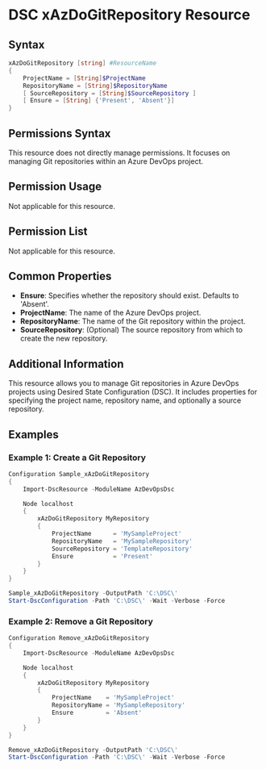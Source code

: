 # DSC xAzDoGitRepository Resource

## Syntax

```PowerShell
xAzDoGitRepository [string] #ResourceName
{
    ProjectName = [String]$ProjectName
    RepositoryName = [String]$RepositoryName
    [ SourceRepository = [String]$SourceRepository ]
    [ Ensure = [String] {'Present', 'Absent'}]
}
```

## Permissions Syntax

This resource does not directly manage permissions. It focuses on managing Git repositories within an Azure DevOps project.

## Permission Usage

Not applicable for this resource.

## Permission List

Not applicable for this resource.

## Common Properties

- __Ensure__: Specifies whether the repository should exist. Defaults to 'Absent'.
- __ProjectName__: The name of the Azure DevOps project.
- __RepositoryName__: The name of the Git repository within the project.
- __SourceRepository__: (Optional) The source repository from which to create the new repository.

## Additional Information

This resource allows you to manage Git repositories in Azure DevOps projects using Desired State Configuration (DSC). It includes properties for specifying the project name, repository name, and optionally a source repository.

## Examples

### Example 1: Create a Git Repository

```PowerShell
Configuration Sample_xAzDoGitRepository
{
    Import-DscResource -ModuleName AzDevOpsDsc

    Node localhost
    {
        xAzDoGitRepository MyRepository
        {
            ProjectName      = 'MySampleProject'
            RepositoryName   = 'MySampleRepository'
            SourceRepository = 'TemplateRepository'
            Ensure           = 'Present'
        }
    }
}

Sample_xAzDoGitRepository -OutputPath 'C:\DSC\'
Start-DscConfiguration -Path 'C:\DSC\' -Wait -Verbose -Force
```

### Example 2: Remove a Git Repository

```PowerShell
Configuration Remove_xAzDoGitRepository
{
    Import-DscResource -ModuleName AzDevOpsDsc

    Node localhost
    {
        xAzDoGitRepository MyRepository
        {
            ProjectName    = 'MySampleProject'
            RepositoryName = 'MySampleRepository'
            Ensure         = 'Absent'
        }
    }
}

Remove_xAzDoGitRepository -OutputPath 'C:\DSC\'
Start-DscConfiguration -Path 'C:\DSC\' -Wait -Verbose -Force
```
